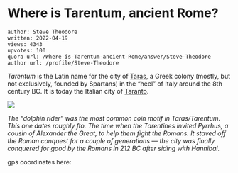 # Where is Tarentum, ancient Rome?

	author: Steve Theodore
	written: 2022-04-19
	views: 4343
	upvotes: 100
	quora url: /Where-is-Tarentum-ancient-Rome/answer/Steve-Theodore
	author url: /profile/Steve-Theodore


_Tarentum_  is the Latin name for the city of [Taras](http://www.hellenicaworld.com/Greece/Geo/en/Tarentum.html), a Greek colony (mostly, but not exclusively, founded by Spartans) in the “heel” of Italy around the 8th century BC. It is today the Italian city of [Taranto](https://www.britannica.com/place/Taranto-Italy).

![](https://qph.fs.quoracdn.net/main-qimg-47e2130975e346ab27d784def9d65c35-lq)

_The “dolphin rider” was the most common coin motif in Taras/Tarentum. This one dates roughly fto. The time when the Tarentines invited Pyrrhus, a cousin of Alexander the Great, to help them fight the Romans. It staved off the Roman conquest for a couple of generations — the city was finally conquered for good by the Romans in 212 BC after siding with Hannibal._ 

gps coordinates here:



